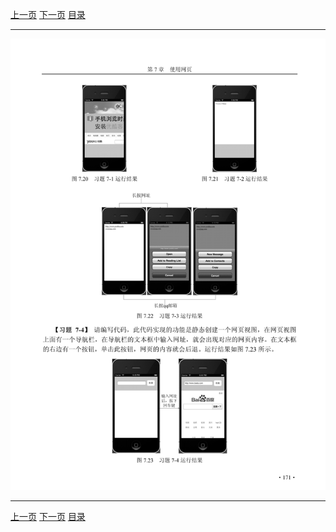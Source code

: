[上一页](182.md) [下一页](184.md) [目录](../README.md)

***

![183](../images/183.png)

***

[上一页](182.md) [下一页](184.md) [目录](../README.md)